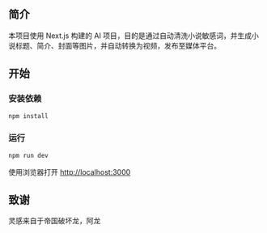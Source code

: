 ## 简介

本项目使用 Next.js 构建的 AI 项目，目的是通过自动清洗小说敏感词，并生成小说标题、简介、封面等图片，并自动转换为视频，发布至媒体平台。

## 开始

### 安装依赖

```bash
npm install
```

### 运行

```bash
npm run dev
```

使用浏览器打开 [http://localhost:3000](http://localhost:3000)

## 致谢

灵感来自于帝国破坏龙，阿龙

